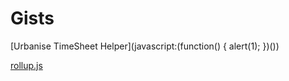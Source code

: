 # Gists

[Urbanise TimeSheet Helper](javascript:(function() {  alert(1); })())

[rollup.js](http://rollupjs.org/)
